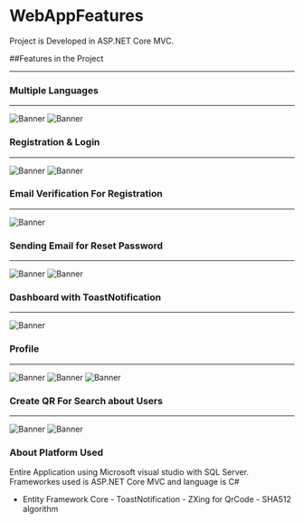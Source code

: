 # WebAppFeatures
Project is Developed in ASP.NET Core MVC.

##Features in the Project
***

###  Multiple Languages
***
<img src="https://github.com/mefm99/WebAppFeatures/blob/main/Screens/screencapture-localhost-44353-2022-01-15-00_26_50.png?raw=true" alt="Banner" title="Banner" style="max-width:100%;">
<img src="https://github.com/mefm99/WebAppFeatures/blob/main/Screens/screencapture-localhost-44353-2022-01-15-00_27_03.png?raw=true" alt="Banner" title="Banner" style="max-width:100%;">

###  Registration & Login
***
<img src="https://github.com/mefm99/WebAppFeatures/blob/main/Screens/screencapture-localhost-44353-Account-Register-2022-01-15-00_28_26.png?raw=true" alt="Banner" title="Banner" style="max-width:100%;">
<img src="https://github.com/mefm99/WebAppFeatures/blob/main/Screens/screencapture-localhost-44353-Account-Login-2022-01-15-00_27_16.png?raw=true" alt="Banner" title="Banner" style="max-width:100%;">

###  Email Verification For Registration
***
<img src="https://github.com/mefm99/WebAppFeatures/blob/main/Screens/screencapture-mohmal-ar-inbox-2022-01-15-00_28_45.png?raw=true" alt="Banner" title="Banner" style="max-width:100%;">

###  Sending Email for Reset Password
***
<img src="https://github.com/mefm99/WebAppFeatures/blob/main/Screens/screencapture-localhost-44353-Account-ForgetPassword-2022-01-15-00_27_39.png?raw=true" alt="Banner" title="Banner" style="max-width:100%;">
<img src="https://github.com/mefm99/WebAppFeatures/blob/main/Screens/screencapture-localhost-44353-Account-ResetPassword-2022-01-15-00_32_56.png?raw=true" alt="Banner" title="Banner" style="max-width:100%;">


### Dashboard with ToastNotification
***
<img src="https://github.com/mefm99/WebAppFeatures/blob/main/Screens/screencapture-localhost-44353-Dashboard-2022-01-15-00_30_03.png?raw=true" alt="Banner" title="Banner" style="max-width:100%;">

### Profile
***
<img src="https://github.com/mefm99/WebAppFeatures/blob/main/Screens/screencapture-localhost-44353-Dashboard-Profile-2022-01-15-00_30_44.png?raw=true" alt="Banner" title="Banner" style="max-width:100%;">
<img src="https://github.com/mefm99/WebAppFeatures/blob/main/Screens/screencapture-localhost-44353-Dashboard-Profile-2022-01-15-00_31_45.png?raw=true" alt="Banner" title="Banner" style="max-width:100%;">
<img src="https://github.com/mefm99/WebAppFeatures/blob/main/Screens/screencapture-localhost-44353-Dashboard-Profile-2022-01-15-00_33_25.png?raw=true" alt="Banner" title="Banner" style="max-width:100%;">

### Create QR For Search about Users
***
<img src="https://github.com/mefm99/WebAppFeatures/blob/main/Screens/637778035204311444_WepAppFeaturesQRCode.png?raw=true" alt="Banner" title="Banner" style="max-width:100%;">
<img src="https://github.com/mefm99/WebAppFeatures/blob/main/Screens/screencapture-localhost-44353-Search-UserInfo-2022-01-15-00_32_07.png?raw=true" alt="Banner" title="Banner" style="max-width:100%;">



### About Platform Used
Entire Application using Microsoft visual studio with SQL Server.
Frameworkes used is ASP.NET Core MVC and language is C# 

- Entity Framework Core -
ToastNotification -
ZXing for QrCode -
SHA512 algorithm
